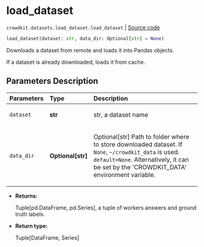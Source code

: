 # load_dataset
`crowdkit.datasets.load_dataset.load_dataset` | [Source code](https://github.com/Toloka/crowd-kit/blob/v1.2.1/crowdkit/datasets/load_dataset.py#L12)

```python
load_dataset(dataset: str, data_dir: Optional[str] = None)
```

Downloads a dataset from remote and loads it into Pandas objects.


If a dataset is already downloaded, loads it from cache.

## Parameters Description

| Parameters | Type | Description |
| :----------| :----| :-----------|
`dataset`|**str**|<p>str, a dataset name</p>
`data_dir`|**Optional\[str\]**|<p>Optional[str] Path to folder where to store downloaded dataset. If `None`, `~/crowdkit_data` is used. `default=None`. Alternatively, it can be set by the &#x27;CROWDKIT_DATA&#x27; environment variable.</p>

* **Returns:**

  Tuple[pd.DataFrame, pd.Series], a tuple of workers answers and ground truth labels.

* **Return type:**

  Tuple\[DataFrame, Series\]
